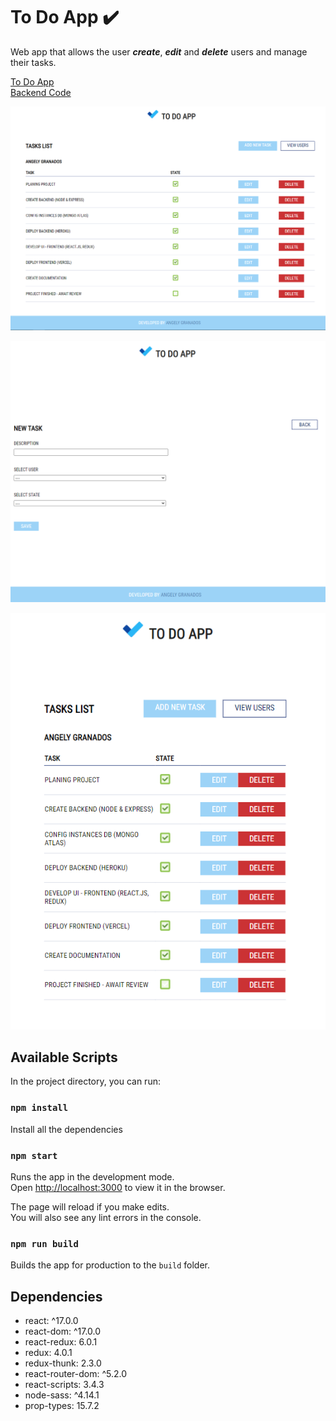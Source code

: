 # To Do App ✔️

Web app that allows the user **_create_**, **_edit_** and **_delete_** users and manage their tasks.

<a href="https://todo.angelygranados.com/" target="_blank">To Do App</a>
<br>
<a href="https://github.com/angelygranados/to_do_app_backend" target="_blank">Backend Code</a>

![Tasks view](task-view.PNG)

![Tasks view](task-form.PNG)

![Tasks view](ipad-view.PNG)

## Available Scripts

In the project directory, you can run:

### `npm install`

Install all the dependencies

### `npm start`

Runs the app in the development mode.<br />
Open [http://localhost:3000](http://localhost:3000) to view it in the browser.

The page will reload if you make edits.<br />
You will also see any lint errors in the console.

### `npm run build`

Builds the app for production to the `build` folder.

## Dependencies

- react: ^17.0.0
- react-dom: ^17.0.0
- react-redux: 6.0.1
- redux: 4.0.1
- redux-thunk: 2.3.0
- react-router-dom: ^5.2.0
- react-scripts: 3.4.3
- node-sass: ^4.14.1
- prop-types: 15.7.2
